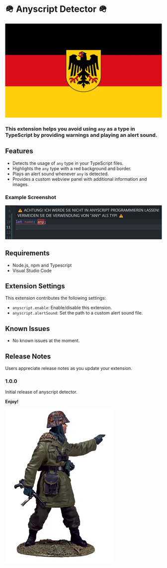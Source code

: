 # 🪖 Anyscript Detector 🪖

![example](https://raw.githubusercontent.com/Dulysse/anyscript-detector/refs/heads/main/assets/dutch_flag.webp)

### This extension helps you avoid using `any` as a type in TypeScript by providing warnings and playing an alert sound.

## Features

- Detects the usage of `any` type in your TypeScript files.
- Highlights the `any` type with a red background and border.
- Plays an alert sound whenever `any` is detected.
- Provides a custom webview panel with additional information and images.

### Example Screenshot
![example](https://raw.githubusercontent.com/Dulysse/anyscript-detector/refs/heads/main/assets/Screenshot_1.png)

## Requirements

- Node.js, npm and Typescript
- Visual Studio Code

## Extension Settings

This extension contributes the following settings:

* `anyscript.enable`: Enable/disable this extension.
* `anyscript.alertSound`: Set the path to a custom alert sound file.

## Known Issues

- No known issues at the moment.

## Release Notes

Users appreciate release notes as you update your extension.

### 1.0.0

Initial release of anyscript detector.

**Enjoy!**

![example](https://raw.githubusercontent.com/Dulysse/anyscript-detector/refs/heads/main/assets/german_soldier.webp)
